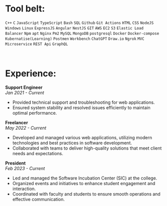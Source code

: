 # Tool belt:

`C++` `C` `JavaScript` `TypeScript` `Bash` `SQL` `Github` `Git Actions`
`HTML` `CSS` `NodeJS` `Windows` `Linux` `ExpressJS` `Angular` `NestJS`
`GIT` `AWS` `EC2` `S3` `Elastic Load Balancer` `Npm` `apt` `Nginx`
`Pm2` `MySQL` `MongoDB` `postgresql` `Docker` `Docker-compose`
`Kubernatise(Learning)` `Postmen` `Workbench` `ChatGPT` `Draw.io`
`Ngrok` `MVC` `Microservice` `REST Api` `GraphQL`

<!-- -   Languages: `C++ C JavaScript TypeScript Bash SQL HTML CSS`
-   Runtime: `NodeJS`
-   Operating Systems: `Windows Linux`
-   Frameworks: `ExpressJS Angular NestJS`
-   Version Controll: `GIT`
-   Cloud: `AWS`
-   Package Manager: `Npm apt apt-get`
-   Proxy/Server: `Nginx`
-   Process Manager: `Pm2`
-   Databases: `MySQL MongoDB postgresql`
-   Containerization: `Docker Docker-compose Kubernatise(Learning)`
-   Tools: `Postmen VSCode Workbench ChatGPT Copilot Draw.io Zoom GitHub Ngrok`
-   Project Architecture: `MVC `
-   CI/CD: `Git Actions`
-   API: `REST` `GraphQL` -->

<br>

# Experience:

**Support Engineer**  
*Jan 2021 - Current*  
- Provided technical support and troubleshooting for web applications.
- Ensured system stability and resolved issues efficiently to maintain optimal performance.

**Freelancer**  
*May 2022 - Current*  
- Developed and managed various web applications, utilizing modern technologies and best practices in software development.
- Collaborated with teams to deliver high-quality solutions that meet client needs and expectations.

**President**  
*Feb 2023 - Current*  
- Led and managed the Software Incubation Center (SIC) at the college.
- Organized events and initiatives to enhance student engagement and interaction.
- Coordinated with faculty and students to ensure smooth operations and effective communication.
